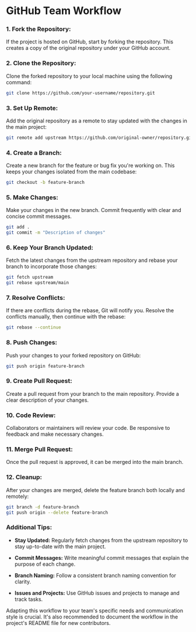 # GitHub Team Workflow

### 1. Fork the Repository:

If the project is hosted on GitHub, start by forking the repository. This creates a copy of the original repository under your GitHub account.

### 2. Clone the Repository:

Clone the forked repository to your local machine using the following command:

```bash
git clone https://github.com/your-username/repository.git
```

### 3. Set Up Remote:

Add the original repository as a remote to stay updated with the changes in the main project:

```bash
git remote add upstream https://github.com/original-owner/repository.git
```

### 4. Create a Branch:

Create a new branch for the feature or bug fix you're working on. This keeps your changes isolated from the main codebase:

```bash
git checkout -b feature-branch
```

### 5. Make Changes:

Make your changes in the new branch. Commit frequently with clear and concise commit messages.

```bash
git add .
git commit -m "Description of changes"
```

### 6. Keep Your Branch Updated:

Fetch the latest changes from the upstream repository and rebase your branch to incorporate those changes:

```bash
git fetch upstream
git rebase upstream/main
```

### 7. Resolve Conflicts:

If there are conflicts during the rebase, Git will notify you. Resolve the conflicts manually, then continue with the rebase:

```bash
git rebase --continue
```

### 8. Push Changes:

Push your changes to your forked repository on GitHub:

```bash
git push origin feature-branch
```

### 9. Create Pull Request:

Create a pull request from your branch to the main repository. Provide a clear description of your changes.

### 10. Code Review:

Collaborators or maintainers will review your code. Be responsive to feedback and make necessary changes.

### 11. Merge Pull Request:

Once the pull request is approved, it can be merged into the main branch.

### 12. Cleanup:

After your changes are merged, delete the feature branch both locally and remotely:

```bash
git branch -d feature-branch
git push origin --delete feature-branch
```

### Additional Tips:

- **Stay Updated:** Regularly fetch changes from the upstream repository to stay up-to-date with the main project.
  
- **Commit Messages:** Write meaningful commit messages that explain the purpose of each change.

- **Branch Naming:** Follow a consistent branch naming convention for clarity.

- **Issues and Projects:** Use GitHub issues and projects to manage and track tasks.

Adapting this workflow to your team's specific needs and communication style is crucial. It's also recommended to document the workflow in the project's README file for new contributors.
